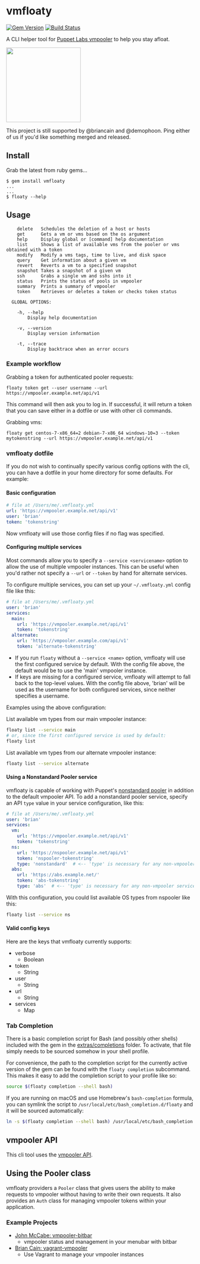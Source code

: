 vmfloaty
========

[![Gem Version](https://badge.fury.io/rb/vmfloaty.svg)](https://badge.fury.io/rb/vmfloaty) [![Build Status](https://travis-ci.org/briancain/vmfloaty.svg?branch=master)](https://travis-ci.org/briancain/vmfloaty)

A CLI helper tool for [Puppet Labs vmpooler](https://github.com/puppetlabs/vmpooler) to help you stay afloat.

<img src="http://i.imgur.com/xGcGwuH.jpg" width=200 height=200>

This project is still supported by @briancain and @demophoon. Ping either of us if you'd like something merged and released.

## Install

Grab the latest from ruby gems...

```
$ gem install vmfloaty
...
...
$ floaty --help
```

## Usage

```
    delete   Schedules the deletion of a host or hosts
    get      Gets a vm or vms based on the os argument
    help     Display global or [command] help documentation
    list     Shows a list of available vms from the pooler or vms obtained with a token
    modify   Modify a vms tags, time to live, and disk space
    query    Get information about a given vm
    revert   Reverts a vm to a specified snapshot
    snapshot Takes a snapshot of a given vm
    ssh      Grabs a single vm and sshs into it
    status   Prints the status of pools in vmpooler
    summary  Prints a summary of vmpooler
    token    Retrieves or deletes a token or checks token status

  GLOBAL OPTIONS:

    -h, --help
        Display help documentation

    -v, --version
        Display version information

    -t, --trace
        Display backtrace when an error occurs
```

### Example workflow

Grabbing a token for authenticated pooler requests:

```
floaty token get --user username --url https://vmpooler.example.net/api/v1
```

This command will then ask you to log in. If successful, it will return a token that you can save either in a dotfile or use with other cli commands.

Grabbing vms:

```
floaty get centos-7-x86_64=2 debian-7-x86_64 windows-10=3 --token mytokenstring --url https://vmpooler.example.net/api/v1
```

### vmfloaty dotfile

If you do not wish to continually specify various config options with the cli, you can have a dotfile in your home directory for some defaults. For example:

#### Basic configuration

```yaml
# file at /Users/me/.vmfloaty.yml
url: 'https://vmpooler.example.net/api/v1'
user: 'brian'
token: 'tokenstring'
```

Now vmfloaty will use those config files if no flag was specified.

#### Configuring multiple services

Most commands allow you to specify a `--service <servicename>` option to allow the use of multiple vmpooler instances. This can be useful when you'd rather not specify a `--url` or `--token` by hand for alternate services.

To configure multiple services, you can set up your `~/.vmfloaty.yml` config file like this:

```yaml
# file at /Users/me/.vmfloaty.yml
user: 'brian'
services:
  main:
    url: 'https://vmpooler.example.net/api/v1'
    token: 'tokenstring'
  alternate:
    url: 'https://vmpooler.example.com/api/v1'
    token: 'alternate-tokenstring'
```

- If you run `floaty` without a `--service <name>` option, vmfloaty will use the first configured service by default.
  With the config file above, the default would be to use the 'main' vmpooler instance.
- If keys are missing for a configured service, vmfloaty will attempt to fall back to the top-level values.
  With the config file above, 'brian' will be used as the username for both configured services, since neither specifies a username.

Examples using the above configuration:

List available vm types from our main vmpooler instance:
```sh
floaty list --service main
# or, since the first configured service is used by default:
floaty list
```

List available vm types from our alternate vmpooler instance:
```sh
floaty list --service alternate
```

#### Using a Nonstandard Pooler service

vmfloaty is capable of working with Puppet's [nonstandard pooler](https://github.com/puppetlabs/nspooler) in addition to the default vmpooler API. To add a nonstandard pooler service, specify an API `type` value in your service configuration, like this:

```yaml
# file at /Users/me/.vmfloaty.yml
user: 'brian'
services:
  vm:
    url: 'https://vmpooler.example.net/api/v1'
    token: 'tokenstring'
  ns:
    url: 'https://nspooler.example.net/api/v1'
    token: 'nspooler-tokenstring'
    type: 'nonstandard'  # <-- 'type' is necessary for any non-vmpooler service
  abs:
    url: 'https://abs.example.net/'
    token: 'abs-tokenstring'
    type: 'abs'  # <-- 'type' is necessary for any non-vmpooler service

```

With this configuration, you could list available OS types from nspooler like this:

```sh
floaty list --service ns
```

#### Valid config keys

Here are the keys that vmfloaty currently supports:

- verbose
  + Boolean
- token
  + String
- user
  + String
- url
  + String
- services
  + Map

### Tab Completion

There is a basic completion script for Bash (and possibly other shells) included with the gem in the [extras/completions](https://github.com/briancain/vmfloaty/blob/master/extras/completions) folder. To activate, that file simply needs to be sourced somehow in your shell profile.

For convenience, the path to the completion script for the currently active version of the gem can be found with the `floaty completion` subcommand. This makes it easy to add the completion script to your profile like so:

```bash
source $(floaty completion --shell bash)
```

If you are running on macOS and use Homebrew's `bash-completion` formula, you can symlink the script to `/usr/local/etc/bash_completion.d/floaty` and it will be sourced automatically:

```bash
ln -s $(floaty completion --shell bash) /usr/local/etc/bash_completion.d/floaty
```

## vmpooler API

This cli tool uses the [vmpooler API](https://github.com/puppetlabs/vmpooler/blob/master/API.md).

## Using the Pooler class

vmfloaty providers a `Pooler` class that gives users the ability to make requests to vmpooler without having to write their own requests. It also provides an `Auth` class for managing vmpooler tokens within your application.

### Example Projects

- [John McCabe: vmpooler-bitbar](https://github.com/johnmccabe/vmpooler-bitbar/)
  + vmpooler status and management in your menubar with bitbar
- [Brian Cain: vagrant-vmpooler](https://github.com/briancain/vagrant-vmpooler)
  + Use Vagrant to manage your vmpooler instances
